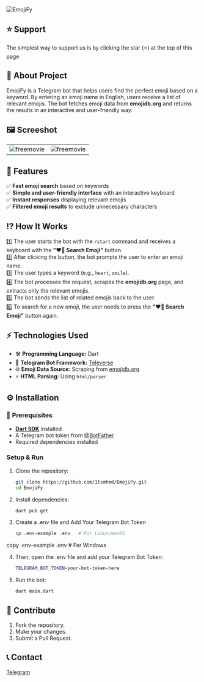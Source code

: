 
![EmojiFy](https://uploadkon.ir/uploads/088c04_25Vizality-Addon-Banner.png)

## ⭐ Support
The simplest way to support us is by clicking the star (⭐) at the top of this page

## 💭 About Project

EmojiFy is a Telegram bot that helps users find the perfect emoji based on a keyword. By entering an emoji name in English, users receive a list of relevant emojis. The bot fetches emoji data from **emojidb.org** and returns the results in an interactive and user-friendly way.  

## 🖼️ Screeshot

|  |  |
|---------|---------|
| ![freemovie](https://i.imgur.com/OiqLyDW.png) | ![freemovie](https://i.imgur.com/IcjYQKi.jpeg) |



## 🚀 Features

✅ **Fast emoji search** based on keywords  
✅ **Simple and user-friendly interface** with an interactive keyboard  
✅ **Instant responses** displaying relevant emojis  
✅ **Filtered emoji results** to exclude unnecessary characters 

## ⁉️ How It Works  
1️⃣ The user starts the bot with the `/start` command and receives a keyboard with the **"❤️‍🔥 Search Emoji"** button.  
2️⃣ After clicking the button, the bot prompts the user to enter an emoji name.  
3️⃣ The user types a keyword (e.g., `heart`, `smile`).  
4️⃣ The bot processes the request, scrapes the **emojidb.org** page, and extracts only the relevant emojis.  
5️⃣ The bot sends the list of related emojis back to the user.  
6️⃣ To search for a new emoji, the user needs to press the **"❤️‍🔥 Search Emoji"** button again.

## ⚡ **Technologies Used**  
- 🛠 **Programming Language:** Dart  
- 🤖 **Telegram Bot Framework:** [Televerse](https://pub.dev/packages/televerse)  
- 🌐 **Emoji Data Source:** Scraping from [emojidb.org](https://emojidb.org)  
- ⚡ **HTML Parsing:** Using `html/parser`  

## ⚙️ Installation
### 🧩 **Prerequisites**  
- [**Dart SDK**](https://dart.dev/get-dart) installed  
- A Telegram bot token from [@BotFather](https://t.me/BotFather)  
- Required dependencies installed 



### **Setup & Run**  
1. Clone the repository:  
   ```sh
   git clone https://github.com/1tsmhmd/EmojiFy.git
   cd EmojiFy

2. Install dependencies:
    ```sh
    dart pub get

3. Create a .env file and Add Your Telegram Bot Token
    ```sh
    cp .env-example .env   # For Linux/macOS
copy .env-example .env  # For Windows

4. Then, open the .env file and add your Telegram Bot Token:
    ```sh
    TELEGRAM_BOT_TOKEN=your-bot-token-here

5. Run the bot:
    ```sh
    dart main.dart


## 🤝 Contribute
1. Fork the repository.
2. Make your changes.
3. Submit a Pull Request.


## 📞 Contact
[Telegram](https://itsmhmd)

